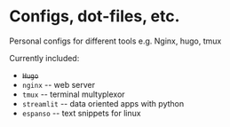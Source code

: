 # Configs, dot-files, etc.
Personal configs for different tools e.g. Nginx, hugo, tmux


Currently included:
- ~~`Hugo`~~
- `nginx` -- web server
- `tmux` -- terminal multyplexor
- `streamlit` -- data oriented apps with python
- `espanso` -- text snippets for linux